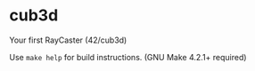 # cub3d
Your first RayCaster (42/cub3d)

Use `make help` for build instructions. (GNU Make 4.2.1+ required)